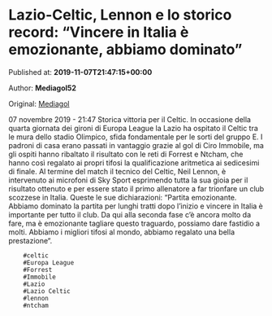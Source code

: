 
# Lazio-Celtic, Lennon e lo storico record: “Vincere in Italia è emozionante, abbiamo dominato”

Published at: **2019-11-07T21:47:15+00:00**

Author: **Mediagol52**

Original: [Mediagol](https://www.mediagol.it/lazio/lazio-celtic-lennon-e-lo-storico-record-vincere-in-italia-e-emozionante-abbiamo-dominato/)

07 novembre 2019 - 21:47
Storica vittoria per il Celtic.
In occasione della quarta giornata dei gironi di Europa League la Lazio ha ospitato il Celtic tra le mura dello stadio Olimpico, sfida fondamentale per le sorti del gruppo E. I padroni di casa erano passati in vantaggio grazie al gol di Ciro Immobile, ma gli ospiti hanno ribaltato il risultato con le reti di Forrest e Ntcham, che hanno così regalato ai propri tifosi la qualificazione aritmetica ai sedicesimi di finale.
Al termine del match il tecnico del Celtic, Neil Lennon, è intervenuto ai microfoni di Sky Sport esprimendo tutta la sua gioia per il risultato ottenuto e per essere stato il primo allenatore a far trionfare un club scozzese in Italia. Queste le sue dichiarazioni: “Partita emozionante. Abbiamo dominato la partita per lunghi tratti dopo l’inizio e vincere in Italia è importante per tutto il club. Da qui alla seconda fase c’è ancora molto da fare, ma è emozionante tagliare questo traguardo, possiamo dare fastidio a molti. Abbiamo i migliori tifosi al mondo, abbiamo regalato una bella prestazione“.

        #celtic
        #Europa League
        #Forrest
        #Immobile
        #Lazio
        #Lazio Celtic
        #lennon
        #ntcham
      
